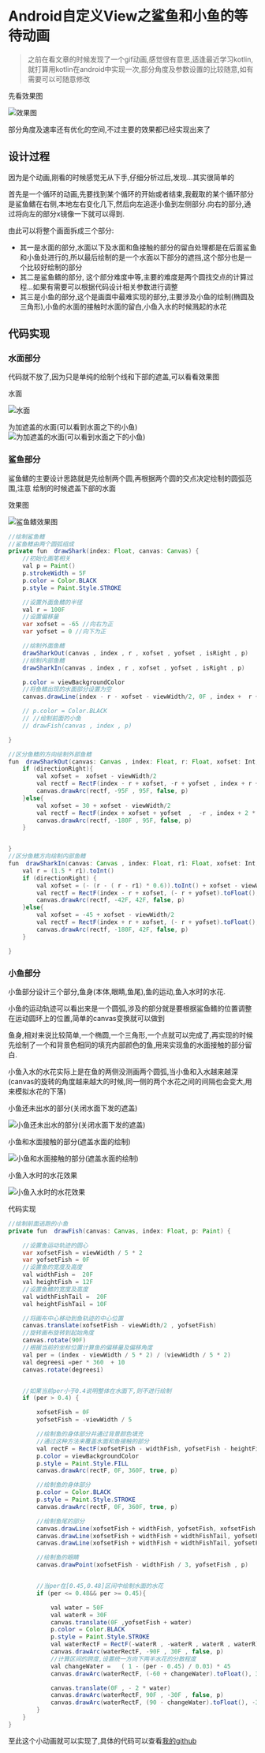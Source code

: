 # Android自定义View之鲨鱼和小鱼的等待动画

> 之前在看文章的时候发现了一个gif动画,感觉很有意思,适逢最近学习kotlin,就打算用kotlin在android中实现一次,部分角度及参数设置的比较随意,如有需要可以可随意修改

先看效果图

![效果图](http://ooymoxvz4.bkt.clouddn.com/17-12-26/1711733.jpg)

部分角度及速率还有优化的空间,不过主要的效果都已经实现出来了

## 设计过程
因为是个动画,刚看的时候感觉无从下手,仔细分析过后,发现...其实很简单的

首先是一个循环的动画,先要找到某个循环的开始或者结束,我截取的某个循环部分是鲨鱼鳍在右侧,本地左右变化几下,然后向左追逐小鱼到左侧部分.向右的部分,通过将向左的部分x镜像一下就可以得到.

由此可以将整个画面拆成三个部分:
* 其一是水面的部分,水面以下及水面和鱼接触的部分的留白处理都是在后面鲨鱼和小鱼处进行的,所以最后绘制的是一个水面以下部分的遮挡,这个部分也是一个比较好绘制的部分
* 其二是鲨鱼鳍的部分, 这个部分难度中等,主要的难度是两个圆找交点的计算过程...如果有需要可以根据代码设计相关参数进行调整
* 其三是小鱼的部分,这个是画面中最难实现的部分,主要涉及小鱼的绘制(椭圆及三角形),小鱼的水面的接触时水面的留白,小鱼入水的时候溅起的水花

## 代码实现
### 水面部分
代码就不放了,因为只是单纯的绘制个线和下部的遮盖,可以看看效果图

水面

![水面](http://ooymoxvz4.bkt.clouddn.com/17-12-26/43545250.jpg)

为加遮盖的水面(可以看到水面之下的小鱼)
![为加遮盖的水面(可以看到水面之下的小鱼)](http://ooymoxvz4.bkt.clouddn.com/17-12-26/48788417.jpg)

### 鲨鱼部分

鲨鱼鳍的主要设计思路就是先绘制两个圆,再根据两个圆的交点决定绘制的圆弧范围,注意
绘制的时候遮盖下部的水面


效果图

![鲨鱼鳍效果图](http://ooymoxvz4.bkt.clouddn.com/17-12-26/57511199.jpg)


```java
//绘制鲨鱼鳍
//鲨鱼鳍由两个圆弧组成
private fun  drawShark(index: Float, canvas: Canvas) {
    //初始化画笔相关
    val p = Paint()
    p.strokeWidth = 5F
    p.color = Color.BLACK
    p.style = Paint.Style.STROKE

    //设置外面鱼鳍的半径
    val r = 100F
    //设置偏移量
    var xofset = -65 //向右为正
    var yofset = 0 //向下为正

    //绘制外面鱼鳍
    drawSharkOut(canvas , index , r , xofset , yofset , isRight , p)
    //绘制内部鱼鳍
    drawSharkIn(canvas , index , r , xofset , yofset , isRight , p)

    p.color = viewBackgroundColor
    //将鱼鳍出现的水面部分设置为空
    canvas.drawLine(index - r - xofset - viewWidth/2, 0F , index +  r + xofset  - viewWidth/2, 0F, p)

    // p.color = Color.BLACK
    // //绘制前面的小鱼
    // drawFish(canvas , index , p)

}

//区分鱼鳍的方向绘制外部鱼鳍
fun  drawSharkOut(canvas: Canvas , index: Float, r: Float, xofset: Int, yofset: Int, directionRight: Boolean, p: Paint) {
    if (directionRight){
        val xofset =  xofset - viewWidth/2
        val rectf = RectF(index - r + xofset, -r + yofset , index + r + xofset , r  + yofset)
        canvas.drawArc(rectf, -95F , 95F, false, p)
    }else{
        val xofset = 30 + xofset - viewWidth/2
        val rectf = RectF(index + xofset + yofset  ,  -r , index + 2 * r + xofset, r + yofset )
        canvas.drawArc(rectf, -180F , 95F, false, p)
    }


}
//区分鱼鳍方向绘制内部鱼鳍
fun  drawSharkIn(canvas: Canvas , index: Float, r1: Float, xofset: Int, yofset: Int, directionRight: Boolean, p: Paint) {
    val r = (1.5 * r1).toInt()
    if (directionRight) {
        val xofset = (- (r - ( r - r1) * 0.6)).toInt() + xofset - viewWidth/2
        val rectf = RectF(index - r + xofset, (- r + yofset).toFloat(), index + r + xofset, (+ r + yofset).toFloat())
        canvas.drawArc(rectf, -42F, 42F, false, p)
    }else{
        val xofset = -45 + xofset - viewWidth/2
        val rectf = RectF(index + r + xofset, (- r + yofset).toFloat(), index + 3 * r + xofset, (+ r + yofset).toFloat())
        canvas.drawArc(rectf, -180F, 42F, false, p)
    }

}
```



### 小鱼部分
小鱼部分设计三个部分,鱼身(本体,眼睛,鱼尾),鱼的运动,鱼入水时的水花.

小鱼的运动轨迹可以看出来是一个圆弧,涉及的部分就是要根据鲨鱼鳍的位置调整在运动圆环上的位置,简单的canvas变换就可以做到

鱼身,相对来说比较简单,一个椭圆,一个三角形,一个点就可以完成了,再实现的时候先绘制了一个和背景色相同的填充内部颜色的鱼,用来实现鱼的水面接触的部分留白.

小鱼入水的水花实际上是在鱼的两侧没测画两个圆弧,当小鱼和入水越来越深(canvas的旋转的角度越来越大的时候,同一侧的两个水花之间的间隔也会变大,用来模拟水花的下落)

小鱼还未出水的部分(关闭水面下发的遮盖)

![小鱼还未出水的部分(关闭水面下发的遮盖)](http://ooymoxvz4.bkt.clouddn.com/17-12-26/48788417.jpg)

小鱼和水面接触的部分(遮盖水面的绘制)

![小鱼和水面接触的部分(遮盖水面的绘制)](http://ooymoxvz4.bkt.clouddn.com/17-12-26/49127860.jpg)

小鱼入水时的水花效果

![小鱼入水时的水花效果](http://ooymoxvz4.bkt.clouddn.com/17-12-26/95033000.jpg)

代码实现

```java
//绘制前面逃跑的小鱼
private fun  drawFish(canvas: Canvas, index: Float, p: Paint) {

    //设置鱼运动轨迹的圆心
    var xofsetFish = viewWidth / 5 * 2
    var yofsetFish = 0F
    //设置鱼的宽度及高度
    val widthFish =  20F
    val heightFish = 12F
    //设置鱼鳍的宽度及高度
    val widthFishTail =  20F
    val heightFishTail = 10F

    //将画布中心移动到鱼轨迹的中心位置
    canvas.translate(xofsetFish - viewWidth/2 , yofsetFish)
    //旋转画布旋转到起始角度
    canvas.rotate(90F)
    //根据当前的坐标位置计算鱼的偏移量及偏移角度
    val per = (index - viewWidth / 5 * 2) / (viewWidth / 5 * 2)
    val degreesi =per * 360  + 10
    canvas.rotate(degreesi)


    //如果当前per小于0.4说明整体在水面下,则不进行绘制
    if (per > 0.4) {

        xofsetFish = 0F
        yofsetFish = -viewWidth / 5

        //绘制鱼的身体部分并通过背景颜色填充
        //通过这种方法来覆盖水面和鱼接触的部分
        val rectF = RectF(xofsetFish - widthFish, yofsetFish - heightFish, xofsetFish + widthFish, yofsetFish + heightFish)
        p.color = viewBackgroundColor
        p.style = Paint.Style.FILL
        canvas.drawArc(rectF, 0F, 360F, true, p)

        //绘制鱼的身体部分
        p.color = Color.BLACK
        p.style = Paint.Style.STROKE
        canvas.drawArc(rectF, 0F, 360F, true, p)

        //绘制鱼尾的部分
        canvas.drawLine(xofsetFish + widthFish, yofsetFish, xofsetFish + widthFish + widthFishTail, yofsetFish + heightFishTail, p)
        canvas.drawLine(xofsetFish + widthFish + widthFishTail, yofsetFish + heightFishTail, xofsetFish + widthFish + widthFishTail, yofsetFish - heightFishTail, p)
        canvas.drawLine(xofsetFish + widthFish + widthFishTail, yofsetFish - heightFishTail, xofsetFish + widthFish, yofsetFish, p)

        //绘制鱼的眼睛
        canvas.drawPoint(xofsetFish - widthFish / 3, yofsetFish , p)


        //当per在[0.45,0.48]区间中绘制水面的水花
        if (per <= 0.48&& per >= 0.45){

            val water = 50F
            val waterR = 30F
            canvas.translate(0F ,yofsetFish + water)
            p.color = Color.BLACK
            p.style = Paint.Style.STROKE
            val waterRectF = RectF(-waterR , -waterR , waterR , waterR)
            canvas.drawArc(waterRectF, -90F , 30F , false, p)
            //计算区间的跨度,设置统一方向下两半水花的分散程度
            val changeWater =   ( 1 - (per - 0.45) / 0.03) * 45
            canvas.drawArc(waterRectF, (-60 + changeWater).toFloat(), 30F , false, p)

            canvas.translate(0F , - 2 * water)
            canvas.drawArc(waterRectF, 90F , -30F , false, p)
            canvas.drawArc(waterRectF, (90 - changeWater).toFloat(), -30F , false, p)
        }
    }
}
```

至此这个小动画就可以实现了,具体的代码可以查看[我的github](https://github.com/clwater/AndroidAnimation/tree/master/androidanimation01)
